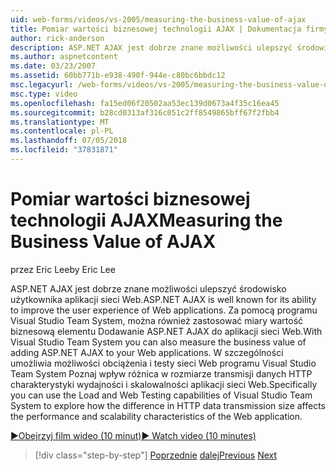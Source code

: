 ```yaml
---
uid: web-forms/videos/vs-2005/measuring-the-business-value-of-ajax
title: Pomiar wartości biznesowej technologii AJAX | Dokumentacja firmy Microsoft
author: rick-anderson
description: ASP.NET AJAX jest dobrze znane możliwości ulepszyć środowisko użytkownika aplikacji sieci Web. Za pomocą programu Visual Studio Team System można mierzyć busine...
ms.author: aspnetcontent
ms.date: 03/23/2007
ms.assetid: 60bb771b-e938-490f-944e-c80bc6bbdc12
msc.legacyurl: /web-forms/videos/vs-2005/measuring-the-business-value-of-ajax
msc.type: video
ms.openlocfilehash: fa15ed06f20502aa53ec139d0673a4f35c16ea45
ms.sourcegitcommit: b28cd0313af316c051c2ff8549865bff67f2fbb4
ms.translationtype: MT
ms.contentlocale: pl-PL
ms.lasthandoff: 07/05/2018
ms.locfileid: "37831871"
---
```

<a name="measuring-the-business-value-of-ajax"></a><span data-ttu-id="bf08d-104">Pomiar wartości biznesowej technologii AJAX</span><span class="sxs-lookup"><span data-stu-id="bf08d-104">Measuring the Business Value of AJAX</span></span>
====================
<span data-ttu-id="bf08d-105">przez Eric Lee</span><span class="sxs-lookup"><span data-stu-id="bf08d-105">by Eric Lee</span></span>

<span data-ttu-id="bf08d-106">ASP.NET AJAX jest dobrze znane możliwości ulepszyć środowisko użytkownika aplikacji sieci Web.</span><span class="sxs-lookup"><span data-stu-id="bf08d-106">ASP.NET AJAX is well known for its ability to improve the user experience of Web applications.</span></span> <span data-ttu-id="bf08d-107">Za pomocą programu Visual Studio Team System, można również zastosować miary wartość biznesową elementu Dodawanie ASP.NET AJAX do aplikacji sieci Web.</span><span class="sxs-lookup"><span data-stu-id="bf08d-107">With Visual Studio Team System you can also measure the business value of adding ASP.NET AJAX to your Web applications.</span></span> <span data-ttu-id="bf08d-108">W szczególności umożliwia możliwości obciążenia i testy sieci Web programu Visual Studio Team System Poznaj wpływ różnica w rozmiarze transmisji danych HTTP charakterystyki wydajności i skalowalności aplikacji sieci Web.</span><span class="sxs-lookup"><span data-stu-id="bf08d-108">Specifically you can use the Load and Web Testing capabilities of Visual Studio Team System to explore how the difference in HTTP data transmission size affects the performance and scalability characteristics of the Web application.</span></span>

[<span data-ttu-id="bf08d-109">&#9654;Obejrzyj film wideo (10 minut)</span><span class="sxs-lookup"><span data-stu-id="bf08d-109">&#9654; Watch video (10 minutes)</span></span>](https://channel9.msdn.com/Blogs/ASP-NET-Site-Videos/measuring-the-business-value-of-ajax)

> [!div class="step-by-step"]
> <span data-ttu-id="bf08d-110">[Poprzednie](introduction-to-managing-and-running-tests-with-team-system.md)
> [dalej](code-coverage-of-automated-tests.md)</span><span class="sxs-lookup"><span data-stu-id="bf08d-110">[Previous](introduction-to-managing-and-running-tests-with-team-system.md)
[Next](code-coverage-of-automated-tests.md)</span></span>
